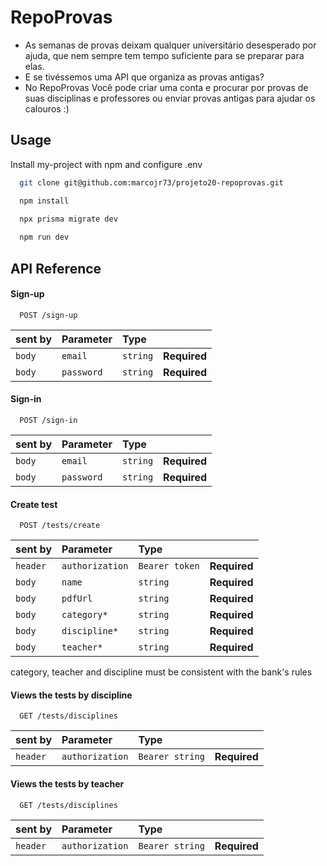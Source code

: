 
# RepoProvas

- As semanas de provas deixam qualquer universitário desesperado por ajuda, que nem sempre tem tempo suficiente para se preparar para elas.
- E se tivéssemos uma API que organiza as provas antigas?
- No RepoProvas Você pode criar uma conta e procurar por provas de suas disciplinas e professores ou enviar provas antigas para ajudar os calouros :)
## Usage

Install my-project with npm and configure .env

```bash
  git clone git@github.com:marcojr73/projeto20-repoprovas.git
```

```bash
  npm install

  npx prisma migrate dev
  
  npm run dev
```
    
## API Reference

#### Sign-up

```
  POST /sign-up
```

| sent by |Parameter | Type     |                 |
| :-------- |:-------- | :------- | :------------------------- |
| `body` |`email` | `string` | **Required**  |
| `body` |`password` | `string` | **Required** |

#### Sign-in

```
  POST /sign-in
```

| sent by |Parameter | Type     |                 |
| :-------- |:-------- | :------- | :------------------------- |
| `body` |`email` | `string` | **Required**  |
| `body` |`password` | `string` | **Required** |

#### Create test 

```
  POST /tests/create
```

| sent by |Parameter | Type     |                 |
| :-------- |:-------- | :------- | :------------------------- |
| `header` |`authorization` | `Bearer token` | **Required**  |
| `body` |`name` | `string` | **Required**  |
| `body` |`pdfUrl` | `string` | **Required** |
| `body` |`category*` | `string` | **Required**  |
| `body` |`discipline*` | `string` | **Required** |
| `body` |`teacher*` | `string` | **Required** |

category, teacher and discipline must be consistent with the bank's rules

#### Views the tests by discipline

```
  GET /tests/disciplines
```

| sent by |Parameter | Type     |                 |
| :-------- |:-------- | :------- | :------------------------- |
| `header` |`authorization` | `Bearer string` | **Required**  |

#### Views the tests by teacher

```
  GET /tests/disciplines
```

| sent by |Parameter | Type     |                 |
| :-------- |:-------- | :------- | :------------------------- |
| `header` |`authorization` | `Bearer string` | **Required**  |